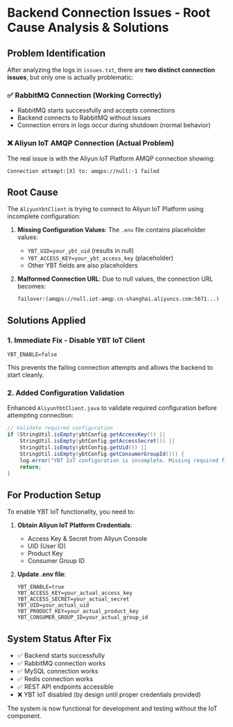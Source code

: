 # Backend Connection Issues - Root Cause Analysis & Solutions

## Problem Identification

After analyzing the logs in `issues.txt`, there are **two distinct connection issues**, but only one is actually problematic:

### ✅ RabbitMQ Connection (Working Correctly)
- RabbitMQ starts successfully and accepts connections
- Backend connects to RabbitMQ without issues
- Connection errors in logs occur during shutdown (normal behavior)

### ❌ Aliyun IoT AMQP Connection (Actual Problem)
The real issue is with the Aliyun IoT Platform AMQP connection showing:
```
Connection attempt:[X] to: amqps://null:-1 failed
```

## Root Cause

The `AliyunYbtClient` is trying to connect to Aliyun IoT Platform using incomplete configuration:

1. **Missing Configuration Values**: The `.env` file contains placeholder values:
   - `YBT_UID=your_ybt_uid` (results in null)
   - `YBT_ACCESS_KEY=your_ybt_access_key` (placeholder)
   - Other YBT fields are also placeholders

2. **Malformed Connection URL**: Due to null values, the connection URL becomes:
   ```
   failover:(amqps://null.iot-amqp.cn-shanghai.aliyuncs.com:5671...)
   ```

## Solutions Applied

### 1. Immediate Fix - Disable YBT IoT Client
```env
YBT_ENABLE=false
```
This prevents the failing connection attempts and allows the backend to start cleanly.

### 2. Added Configuration Validation
Enhanced `AliyunYbtClient.java` to validate required configuration before attempting connection:
```java
// Validate required configuration
if (StringUtil.isEmpty(ybtConfig.getAccessKey()) || 
    StringUtil.isEmpty(ybtConfig.getAccessSecret()) || 
    StringUtil.isEmpty(ybtConfig.getUid()) || 
    StringUtil.isEmpty(ybtConfig.getConsumerGroupId())) {
    log.error("YBT IoT configuration is incomplete. Missing required fields");
    return;
}
```

## For Production Setup

To enable YBT IoT functionality, you need to:

1. **Obtain Aliyun IoT Platform Credentials**:
   - Access Key & Secret from Aliyun Console
   - UID (User ID)
   - Product Key
   - Consumer Group ID

2. **Update .env file**:
   ```env
   YBT_ENABLE=true
   YBT_ACCESS_KEY=your_actual_access_key
   YBT_ACCESS_SECRET=your_actual_secret
   YBT_UID=your_actual_uid
   YBT_PRODUCT_KEY=your_actual_product_key
   YBT_CONSUMER_GROUP_ID=your_actual_group_id
   ```

## System Status After Fix

- ✅ Backend starts successfully
- ✅ RabbitMQ connection works
- ✅ MySQL connection works  
- ✅ Redis connection works
- ✅ REST API endpoints accessible
- ❌ YBT IoT disabled (by design until proper credentials provided)

The system is now functional for development and testing without the IoT component.